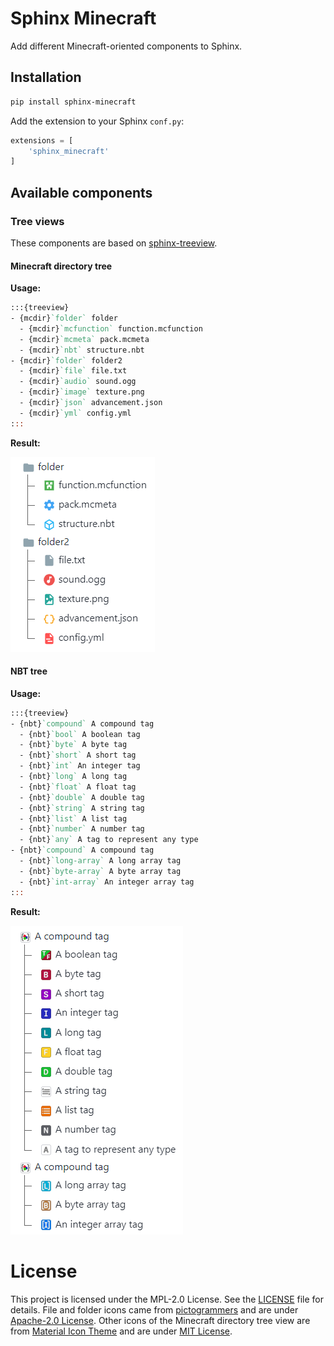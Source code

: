 # Sphinx Minecraft

Add different Minecraft-oriented components to Sphinx.

## Installation

```bash
pip install sphinx-minecraft
```

Add the extension to your Sphinx `conf.py`:

```python
extensions = [
    'sphinx_minecraft'
]
```

## Available components

### Tree views

These components are based on [sphinx-treeview](https://github.com/jupyter-sphinx/sphinx-treeview).

#### Minecraft directory tree
**Usage:**
```rst
:::{treeview}
- {mcdir}`folder` folder
  - {mcdir}`mcfunction` function.mcfunction
  - {mcdir}`mcmeta` pack.mcmeta
  - {mcdir}`nbt` structure.nbt
- {mcdir}`folder` folder2
  - {mcdir}`file` file.txt
  - {mcdir}`audio` sound.ogg
  - {mcdir}`image` texture.png
  - {mcdir}`json` advancement.json
  - {mcdir}`yml` config.yml
:::
```
**Result:**

![Minecraft directory tree](https://raw.githubusercontent.com/Gunivers/Sphinx-Minecraft/main/imgs/mcdir.png)

#### NBT tree
**Usage:**
```rst
:::{treeview}
- {nbt}`compound` A compound tag
  - {nbt}`bool` A boolean tag
  - {nbt}`byte` A byte tag
  - {nbt}`short` A short tag
  - {nbt}`int` An integer tag
  - {nbt}`long` A long tag
  - {nbt}`float` A float tag
  - {nbt}`double` A double tag
  - {nbt}`string` A string tag
  - {nbt}`list` A list tag
  - {nbt}`number` A number tag
  - {nbt}`any` A tag to represent any type
- {nbt}`compound` A compound tag
  - {nbt}`long-array` A long array tag
  - {nbt}`byte-array` A byte array tag
  - {nbt}`int-array` An integer array tag
:::
```
**Result:**

![Minecraft NBT tree](https://raw.githubusercontent.com/Gunivers/Sphinx-Minecraft/main/imgs/nbt.png)

# License

This project is licensed under the MPL-2.0 License. See the [LICENSE](LICENSE) file for details.
File and folder icons came from [pictogrammers](https://pictogrammers.com/library/mdi/) and are under [Apache-2.0 License](https://pictogrammers.com/docs/general/license/).
Other icons of the Minecraft directory tree view are from [Material Icon Theme](https://github.com/material-extensions/vscode-material-icon-theme) and are under [MIT License](https://github.com/material-extensions/vscode-material-icon-theme/blob/main/LICENSE).